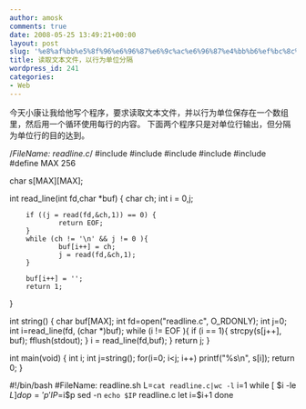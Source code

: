 ```yaml
---
author: amosk
comments: true
date: 2008-05-25 13:49:21+00:00
layout: post
slug: '%e8%af%bb%e5%8f%96%e6%96%87%e6%9c%ac%e6%96%87%e4%bb%b6%ef%bc%8c%e4%bb%a5%e8%a1%8c%e4%b8%ba%e5%8d%95%e4%bd%8d%e5%88%86%e9%9a%94'
title: 读取文本文件，以行为单位分隔
wordpress_id: 241
categories:
- Web
---
```


今天小康让我给他写个程序，要求读取文本文件，并以行为单位保存在一个数组里，然后用一个循环使用每行的内容。
下面两个程序只是对单位行输出，但分隔为单位行的目的达到。

/*FileName: readline.c*/
#include
#include
#include
#include
#include
#define MAX 256

char s[MAX][MAX];

int read_line(int fd,char *buf)
{
        char ch;
        int i = 0,j;

        if ((j = read(fd,&ch,1)) == 0) {
                return EOF;
        }
        while (ch != '\n' && j != 0 ){
                buf[i++] = ch;
                j = read(fd,&ch,1);
        }

        buf[i++] = '';
        return 1;
}

int string()
{
	char buf[MAX];
	int fd=open("readline.c", O_RDONLY);
	int j=0;
	int i=read_line(fd, (char *)buf);
 	while (i != EOF ){
		if (i == 1){
			 strcpy(s[j++], buf);
                         fflush(stdout);
	         }
                 i = read_line(fd,buf);
        }
	return j;
}

int main(void)
{
	int i;
	int j=string();
	for(i=0; i<j; i++)
		printf("%s\n", s[i]);
	return 0;
}


#!/bin/bash
#FileName: readline.sh
L=`cat readline.c|wc -l`
i=1
while [ $i -le $L ]
do
	p='p'
	IP=$i$p
	sed -n `echo $IP` readline.c
	let i=$i+1
done
